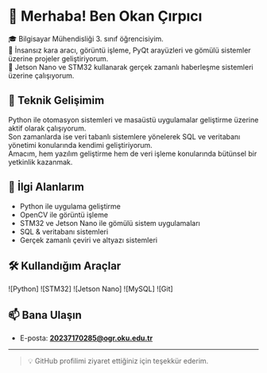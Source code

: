 # 👋 Merhaba! Ben Okan Çırpıcı

🎓 Bilgisayar Mühendisliği 3. sınıf öğrencisiyim.  
🚗 İnsansız kara aracı, görüntü işleme, PyQt arayüzleri ve gömülü sistemler üzerine projeler geliştiriyorum.  
📡 Jetson Nano ve STM32 kullanarak gerçek zamanlı haberleşme sistemleri üzerine çalışıyorum.

## 🔧 Teknik Gelişimim

Python ile otomasyon sistemleri ve masaüstü uygulamalar geliştirme üzerine aktif olarak çalışıyorum.  
Son zamanlarda ise veri tabanlı sistemlere yönelerek SQL ve veritabanı yönetimi konularında kendimi geliştiriyorum.  
Amacım, hem yazılım geliştirme hem de veri işleme konularında bütünsel bir yetkinlik kazanmak.

## 🚀 İlgi Alanlarım
- Python ile uygulama geliştirme
- OpenCV ile görüntü işleme
- STM32 ve Jetson Nano ile gömülü sistem uygulamaları
- SQL & veritabanı sistemleri
- Gerçek zamanlı çeviri ve altyazı sistemleri

## 🛠️ Kullandığım Araçlar
![Python]
![STM32]
![Jetson Nano]
![MySQL]
![Git]

## 📫 Bana Ulaşın
- E-posta: **20237170285@ogr.oku.edu.tr**

---

> 💡 GitHub profilimi ziyaret ettiğiniz için teşekkür ederim.
